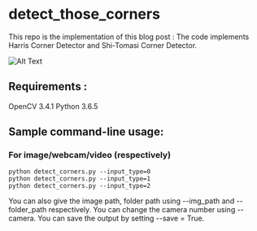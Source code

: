 # detect_those_corners

This repo is the implementation of this blog post : 
The code implements Harris Corner Detector and Shi-Tomasi Corner Detector.

![Alt Text](https://github.com/nishagandhi/detect_those_corners/raw/master/output/sample_webcam_output.gif)

## Requirements : 
OpenCV 3.4.1
Python 3.6.5


## Sample command-line usage:

### For image/webcam/video (respectively)
```
python detect_corners.py --input_type=0
python detect_corners.py --input_type=1
python detect_corners.py --input_type=2
```
You can also give the image path, folder path using --img_path and --folder_path respectively. You can change the camera number using --camera. You can save the output by setting --save = True.

